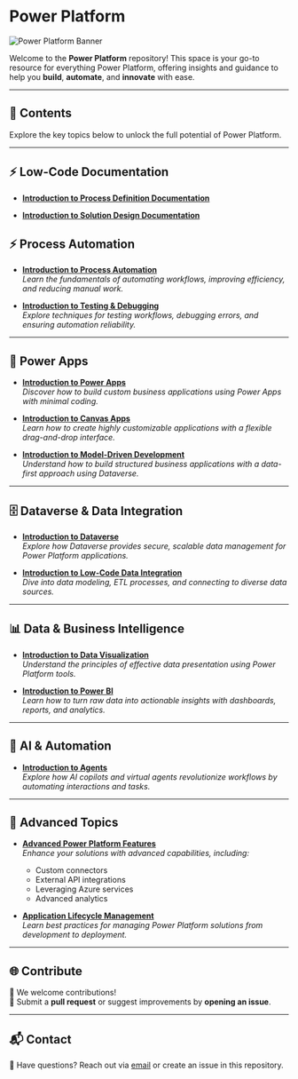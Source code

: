 # Power Platform  
![Power Platform Banner](https://github.com/user-attachments/assets/71ffc02b-0d08-4b83-b636-3a9853fb3676)

Welcome to the **Power Platform** repository! This space is your go-to resource for everything Power Platform, offering insights and guidance to help you **build**, **automate**, and **innovate** with ease.

---

## 📂 Contents  

Explore the key topics below to unlock the full potential of Power Platform.

---

## ⚡ Low-Code Documentation
- [**Introduction to Process Definition Documentation**](https://github.com/JacquiM/Power-Platform/blob/main/Introduction%20to%20Process%20Definition%20Documentation.md)

- [**Introduction to Solution Design Documentation**](https://github.com/JacquiM/Power-Platform/blob/main/Introduction%20to%20Solution%20Design%20Documentation.md)
 
## ⚡ Process Automation  
- [**Introduction to Process Automation**](https://github.com/JacquiM/Power-Platform/blob/main/Introduction%20to%20Process%20Automation.md)  
  *Learn the fundamentals of automating workflows, improving efficiency, and reducing manual work.*  

- [**Introduction to Testing & Debugging**](https://github.com/JacquiM/Power-Platform/blob/main/Introduction%20to%20Testing%20&%20Debugging.md)  
  *Explore techniques for testing workflows, debugging errors, and ensuring automation reliability.*  

---

## 📱 Power Apps  
- [**Introduction to Power Apps**](https://github.com/JacquiM/Power-Platform/blob/main/Introduction%20to%20Power%20Apps.md)  
  *Discover how to build custom business applications using Power Apps with minimal coding.*  

- [**Introduction to Canvas Apps**](https://github.com/JacquiM/Power-Platform/blob/main/Introduction%20to%20Canvas%20Apps.md)  
  *Learn how to create highly customizable applications with a flexible drag-and-drop interface.*  

- [**Introduction to Model-Driven Development**](https://github.com/JacquiM/Power-Platform/blob/main/Introduction%20to%20Model-Driven%20Development.md)  
  *Understand how to build structured business applications with a data-first approach using Dataverse.*  

---

## 🗄️ Dataverse & Data Integration  
- [**Introduction to Dataverse**](https://github.com/JacquiM/Power-Platform/blob/main/Introduction%20to%20Dataverse.md)  
  *Explore how Dataverse provides secure, scalable data management for Power Platform applications.*  

- [**Introduction to Low-Code Data Integration**](https://github.com/JacquiM/Power-Platform/blob/main/Introduction%20to%20Low-Code%20Data%20Integration.md)  
  *Dive into data modeling, ETL processes, and connecting to diverse data sources.*  

---

## 📊 Data & Business Intelligence  
- [**Introduction to Data Visualization**](https://github.com/JacquiM/Power-Platform/blob/main/Introduction%20to%20Data%20Visualizations.md)  
  *Understand the principles of effective data presentation using Power Platform tools.*  

- [**Introduction to Power BI**](https://github.com/JacquiM/Power-Platform/blob/main/Introduction%20to%20Power%20BI.md)  
  *Learn how to turn raw data into actionable insights with dashboards, reports, and analytics.*  

---

## 🤖 AI & Automation  
- [**Introduction to Agents**](https://github.com/JacquiM/Power-Platform/blob/main/Introduction%20to%20Agents.md)  
  *Explore how AI copilots and virtual agents revolutionize workflows by automating interactions and tasks.*  

---

## 🔧 Advanced Topics  
- [**Advanced Power Platform Features**](https://github.com/JacquiM/Power-Platform/blob/main/Advanced%20Power%20Platform%20Features.md)  
  *Enhance your solutions with advanced capabilities, including:*  
  - Custom connectors  
  - External API integrations  
  - Leveraging Azure services  
  - Advanced analytics  

- [**Application Lifecycle Management**](https://github.com/JacquiM/Power-Platform/blob/main/Application%20Lifecycle%20Management.md)  
  *Learn best practices for managing Power Platform solutions from development to deployment.*  

---

## 🌐 Contribute  

🚀 We welcome contributions!  
📌 Submit a **pull request** or suggest improvements by **opening an issue**.

---

## 📬 Contact  

📧 Have questions? Reach out via [email](mailto:contact@example.com) or create an issue in this repository.
